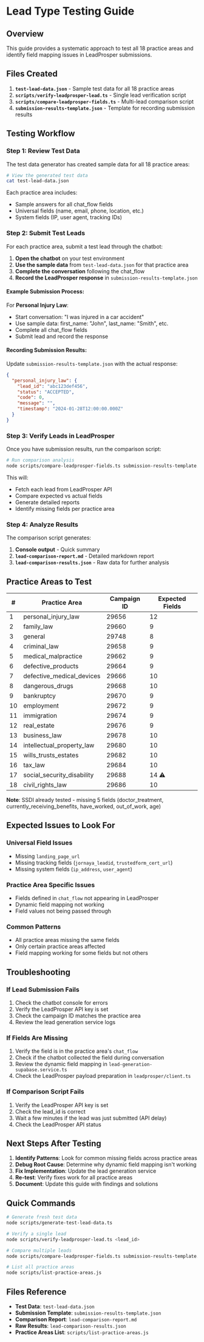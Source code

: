 # Lead Type Testing Guide

## Overview

This guide provides a systematic approach to test all 18 practice areas and identify field mapping issues in LeadProsper submissions.

## Files Created

1. **`test-lead-data.json`** - Sample test data for all 18 practice areas
2. **`scripts/verify-leadprosper-lead.ts`** - Single lead verification script
3. **`scripts/compare-leadprosper-fields.ts`** - Multi-lead comparison script
4. **`submission-results-template.json`** - Template for recording submission results

## Testing Workflow

### Step 1: Review Test Data

The test data generator has created sample data for all 18 practice areas:

```bash
# View the generated test data
cat test-lead-data.json
```

Each practice area includes:
- Sample answers for all chat_flow fields
- Universal fields (name, email, phone, location, etc.)
- System fields (IP, user agent, tracking IDs)

### Step 2: Submit Test Leads

For each practice area, submit a test lead through the chatbot:

1. **Open the chatbot** on your test environment
2. **Use the sample data** from `test-lead-data.json` for that practice area
3. **Complete the conversation** following the chat_flow
4. **Record the LeadProsper response** in `submission-results-template.json`

#### Example Submission Process:

For **Personal Injury Law**:
- Start conversation: "I was injured in a car accident"
- Use sample data: first_name: "John", last_name: "Smith", etc.
- Complete all chat_flow fields
- Submit lead and record the response

#### Recording Submission Results:

Update `submission-results-template.json` with the actual response:

```json
{
  "personal_injury_law": {
    "lead_id": "abc123def456",
    "status": "ACCEPTED",
    "code": 0,
    "message": "",
    "timestamp": "2024-01-28T12:00:00.000Z"
  }
}
```

### Step 3: Verify Leads in LeadProsper

Once you have submission results, run the comparison script:

```bash
# Run comparison analysis
node scripts/compare-leadprosper-fields.ts submission-results-template.json
```

This will:
- Fetch each lead from LeadProsper API
- Compare expected vs actual fields
- Generate detailed reports
- Identify missing fields per practice area

### Step 4: Analyze Results

The comparison script generates:

1. **Console output** - Quick summary
2. **`lead-comparison-report.md`** - Detailed markdown report
3. **`lead-comparison-results.json`** - Raw data for further analysis

## Practice Areas to Test

| # | Practice Area | Campaign ID | Expected Fields |
|---|---------------|-------------|-----------------|
| 1 | personal_injury_law | 29656 | 12 |
| 2 | family_law | 29660 | 9 |
| 3 | general | 29748 | 8 |
| 4 | criminal_law | 29658 | 9 |
| 5 | medical_malpractice | 29662 | 9 |
| 6 | defective_products | 29664 | 9 |
| 7 | defective_medical_devices | 29666 | 10 |
| 8 | dangerous_drugs | 29668 | 10 |
| 9 | bankruptcy | 29670 | 9 |
| 10 | employment | 29672 | 9 |
| 11 | immigration | 29674 | 9 |
| 12 | real_estate | 29676 | 9 |
| 13 | business_law | 29678 | 10 |
| 14 | intellectual_property_law | 29680 | 10 |
| 15 | wills_trusts_estates | 29682 | 10 |
| 16 | tax_law | 29684 | 10 |
| 17 | social_security_disability | 29688 | 14 ⚠️ |
| 18 | civil_rights_law | 29686 | 10 |

**Note**: SSDI already tested - missing 5 fields (doctor_treatment, currently_receiving_benefits, have_worked, out_of_work, age)

## Expected Issues to Look For

### Universal Field Issues
- Missing `landing_page_url`
- Missing tracking fields (`jornaya_leadid`, `trustedform_cert_url`)
- Missing system fields (`ip_address`, `user_agent`)

### Practice Area Specific Issues
- Fields defined in `chat_flow` not appearing in LeadProsper
- Dynamic field mapping not working
- Field values not being passed through

### Common Patterns
- All practice areas missing the same fields
- Only certain practice areas affected
- Field mapping working for some fields but not others

## Troubleshooting

### If Lead Submission Fails
1. Check the chatbot console for errors
2. Verify the LeadProsper API key is set
3. Check the campaign ID matches the practice area
4. Review the lead generation service logs

### If Fields Are Missing
1. Verify the field is in the practice area's `chat_flow`
2. Check if the chatbot collected the field during conversation
3. Review the dynamic field mapping in `lead-generation-supabase.service.ts`
4. Check the LeadProsper payload preparation in `leadprosper/client.ts`

### If Comparison Script Fails
1. Verify the LeadProsper API key is set
2. Check the lead_id is correct
3. Wait a few minutes if the lead was just submitted (API delay)
4. Check the LeadProsper API status

## Next Steps After Testing

1. **Identify Patterns**: Look for common missing fields across practice areas
2. **Debug Root Cause**: Determine why dynamic field mapping isn't working
3. **Fix Implementation**: Update the lead generation service
4. **Re-test**: Verify fixes work for all practice areas
5. **Document**: Update this guide with findings and solutions

## Quick Commands

```bash
# Generate fresh test data
node scripts/generate-test-lead-data.ts

# Verify a single lead
node scripts/verify-leadprosper-lead.ts <lead_id>

# Compare multiple leads
node scripts/compare-leadprosper-fields.ts submission-results-template.json

# List all practice areas
node scripts/list-practice-areas.js
```

## Files Reference

- **Test Data**: `test-lead-data.json`
- **Submission Template**: `submission-results-template.json`
- **Comparison Report**: `lead-comparison-report.md`
- **Raw Results**: `lead-comparison-results.json`
- **Practice Areas List**: `scripts/list-practice-areas.js`
